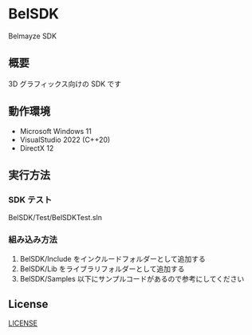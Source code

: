 # BelSDK
Belmayze SDK

## 概要
3D グラフィックス向けの SDK です

## 動作環境
* Microsoft Windows 11
* VisualStudio 2022 (C++20)
* DirectX 12

## 実行方法
### SDK テスト
BelSDK/Test/BelSDKTest.sln
### 組み込み方法
1. BelSDK/Include をインクルードフォルダーとして追加する
2. BelSDK/Lib をライブラリフォルダーとして追加する
3. BelSDK/Samples 以下にサンプルコードがあるので参考にしてください

## License
[LICENSE](/LICENSE)
